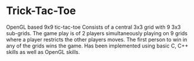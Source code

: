 # Trick-Tac-Toe
OpenGL based 9x9 tic-tac-toe
Consists of a central 3x3 grid with 9 3x3 sub-grids. The game play is of 2 players simultaneously playing on 9 grids where a player restricts the other players moves. The first  person to win in any of the grids wins the game.
Has been implemented using basic C, C++ skills as well as OpenGL skills.
